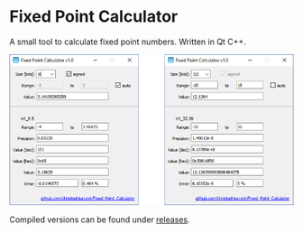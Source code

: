 # Fixed Point Calculator
A small tool to calculate fixed point numbers. Written in Qt C++.

<img src="/doc/screenshot.png" alt="pcb" width="752px"/>

Compiled versions can be found under [releases](https://github.com/christophjurczyk/Fixed_Point_Calculator/releases).
